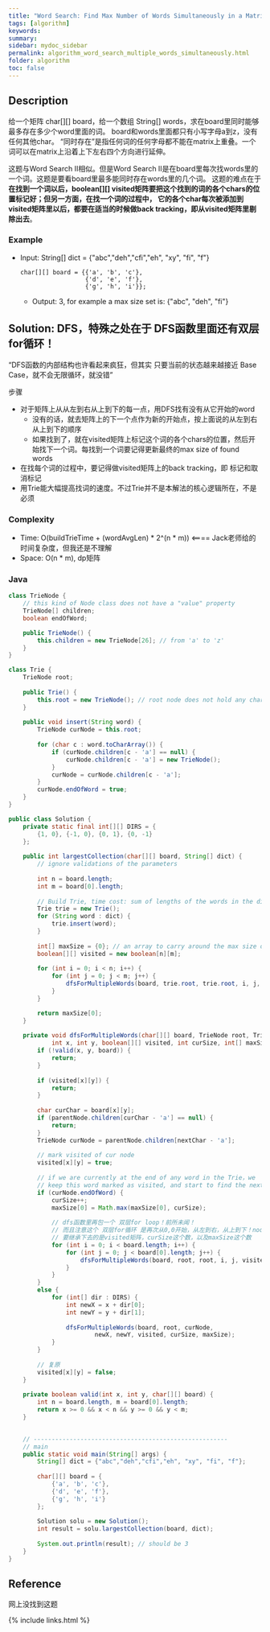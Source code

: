 ```yaml
---
title: "Word Search: Find Max Number of Words Simultaneously in a Matrix"
tags: [algorithm]
keywords:
summary:
sidebar: mydoc_sidebar
permalink: algorithm_word_search_multiple_words_simultaneously.html
folder: algorithm
toc: false
---
```


## Description
给一个矩阵 char[][] board，给一个数组 String[] words，求在board里同时能够最多存在多少个word里面的词。
board和words里面都只有小写字母a到z，没有任何其他char。
“同时存在”是指任何词的任何字母都不能在matrix上重叠。一个词可以在matrix上沿着上下左右四个方向进行延伸。

这题与Word Search II相似。但是Word Search II是在board里每次找words里的一个词。这题是要看board里最多能同时存在words里的几个词。
这题的难点在于 **在找到一个词以后，boolean[][] visited矩阵要把这个找到的词的各个chars的位置标记好；但另一方面，在找一个词的过程中，
它的各个char每次被添加到visited矩阵里以后，都要在适当的时候做back tracking，即从visited矩阵里剔除出去**。

### Example
* Input: String[] dict = {"abc","deh","cfi","eh", "xy", "fi", "f"}
  ```
  char[][] board = {{'a', 'b', 'c'},
                    {'d', 'e', 'f'},
                    {'g', 'h', 'i'}};
  ```
  * Output: 3, for example a max size set is: {"abc", "deh", "fi"}

## Solution: DFS，特殊之处在于 DFS函数里面还有双层for循环！
“DFS函数的内部结构也许看起来疯狂，但其实 只要当前的状态越来越接近 Base Case，就不会无限循环，就没错”

步骤
* 对于矩阵上从从左到右从上到下的每一点，用DFS找有没有从它开始的word
  * 没有的话，就去矩阵上的下一个点作为新的开始点，按上面说的从左到右从上到下的顺序
  * 如果找到了，就在visited矩阵上标记这个词的各个chars的位置，然后开始找下一个词。每找到一个词要记得更新最终的max size of found words
* 在找每个词的过程中，要记得做visited矩阵上的back tracking，即 标记和取消标记
* 用Trie能大幅提高找词的速度。不过Trie并不是本解法的核心逻辑所在，不是必须

### Complexity
* Time: O(buildTrieTime + (wordAvgLen) * 2^(n * m)) <==== Jack老师给的时间复杂度，但我还是不理解
* Space: O(n * m), dp矩阵

### Java
```java
class TrieNode {
    // this kind of Node class does not have a "value" property
    TrieNode[] children;
    boolean endOfWord;

    public TrieNode() {
        this.children = new TrieNode[26]; // from 'a' to 'z'
    }
}

class Trie {
    TrieNode root;
    
    public Trie() {
        this.root = new TrieNode(); // root node does not hold any char
    }
    
    public void insert(String word) {
        TrieNode curNode = this.root;
        
        for (char c : word.toCharArray()) {
            if (curNode.children[c - 'a'] == null) {
                curNode.children[c - 'a'] = new TrieNode();
            }
            curNode = curNode.children[c - 'a'];
        }
        curNode.endOfWord = true;
    }
}

public class Solution {
    private static final int[][] DIRS = {
        {1, 0}, {-1, 0}, {0, 1}, {0, -1}
    };
    
    public int largestCollection(char[][] board, String[] dict) {
        // ignore validations of the parameters
        
        int n = board.length;
        int m = board[0].length;
        
        // Build Trie, time cost: sum of lengths of the words in the dict
        Trie trie = new Trie();
        for (String word : dict) {
            trie.insert(word);
        }
        
        int[] maxSize = {0}; // an array to carry around the max size of the collection
        boolean[][] visited = new boolean[n][m];
        
        for (int i = 0; i < n; i++) {
            for (int j = 0; j < m; j++) {
                dfsForMultipleWords(board, trie.root, trie.root, i, j, visited, 0, maxSize);
            }
        }

        return maxSize[0];
    }
    
    private void dfsForMultipleWords(char[][] board, TrieNode root, TrieNode parentNode, 
            int x, int y, boolean[][] visited, int curSize, int[] maxSize) {
        if (!valid(x, y, board)) {
            return;
        }
        
        if (visited[x][y]) {
            return;
        }
        
        char curChar = board[x][y];
        if (parentNode.children[curChar - 'a'] == null) {
            return;
        }
        TrieNode curNode = parentNode.children[nextChar - 'a'];
        
        // mark visited of cur node
        visited[x][y] = true;
        
        // if we are currently at the end of any word in the Trie，we
        // keep this word marked as visited, and start to find the next word with the visited matrix
        if (curNode.endOfWord) {
            curSize++;
            maxSize[0] = Math.max(maxSize[0], curSize);
            
            // dfs函数里再包一个 双层for loop！前所未闻！
            // 而且注意这个 双层for循环 是再次从0,0开始，从左到右，从上到下！node也是再次从trie root开始！
            // 要继承下去的是visited矩阵，curSize这个数，以及maxSize这个数
            for (int i = 0; i < board.length; i++) {
                for (int j = 0; j < board[0].length; j++) {
                    dfsForMultipleWords(board, root, root, i, j, visited, curSize, maxSize);
                }
            }
        }
        else {
            for (int[] dir : DIRS) {
                int newX = x + dir[0];
                int newY = y + dir[1];
                
                dfsForMultipleWords(board, root, curNode, 
                        newX, newY, visited, curSize, maxSize);
            }
        }
        
        // 复原
        visited[x][y] = false;
    }
    
    private boolean valid(int x, int y, char[][] board) {
        int n = board.length, m = board[0].length;
        return x >= 0 && x < n && y >= 0 && y < m;
    }

    
    // ------------------------------------------------------
    // main
    public static void main(String[] args) {
        String[] dict = {"abc","deh","cfi","eh", "xy", "fi", "f"};
        
        char[][] board = {
            {'a', 'b', 'c'},
            {'d', 'e', 'f'},
            {'g', 'h', 'i'}
        };
        
        Solution solu = new Solution();
        int result = solu.largestCollection(board, dict);
        
        System.out.println(result); // should be 3
    }
}
```

## Reference
网上没找到这题

{% include links.html %}
